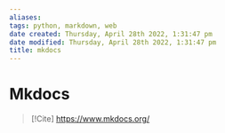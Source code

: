 ```yaml
---
aliases: 
tags: python, markdown, web
date created: Thursday, April 28th 2022, 1:31:47 pm
date modified: Thursday, April 28th 2022, 1:31:47 pm
title: mkdocs
---
```


# Mkdocs

> [!Cite]
> https://www.mkdocs.org/

